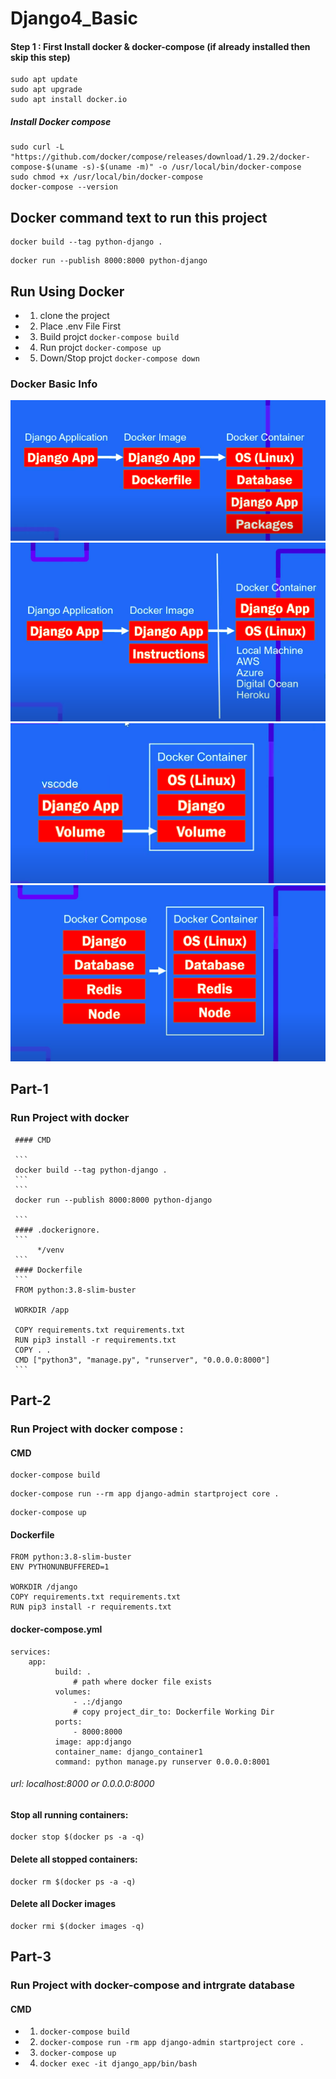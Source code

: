 # Django4_Basic

#### Step 1 : First Install docker & docker-compose (if already installed then skip this step)
```
sudo apt update
sudo apt upgrade
sudo apt install docker.io
```
##### Install Docker compose
```
sudo curl -L "https://github.com/docker/compose/releases/download/1.29.2/docker-compose-$(uname -s)-$(uname -m)" -o /usr/local/bin/docker-compose
sudo chmod +x /usr/local/bin/docker-compose
docker-compose --version
```

## Docker command text to run this project
```
docker build --tag python-django .
```
```
docker run --publish 8000:8000 python-django
```


## Run Using Docker
  - 1. clone the project
  - 2. Place .env File First 
  - 3. Build projct ``` docker-compose build ```
  - 4. Run projct ``` docker-compose up ```
  - 5. Down/Stop projct ``` docker-compose down ```


### Docker Basic Info
![Docker Basic 1.1 ](https://github.com/MdNazmul9/All-Django-Project_Need/blob/main/backend/doc/1.1.png)
![Docker Basic 1.2 ](https://github.com/MdNazmul9/All-Django-Project_Need/blob/main/backend/doc/1.2.png)
![Docker Basic 1.1 ](https://github.com/MdNazmul9/All-Django-Project_Need/blob/main/backend/doc/2.1.png)
![Docker Basic 1.2 ](https://github.com/MdNazmul9/All-Django-Project_Need/blob/main/backend/doc/2.2.png)


## Part-1
### Run Project with docker

     #### CMD 
     
     ```
     docker build --tag python-django .
     ```
     ```
     docker run --publish 8000:8000 python-django

     ```
     #### .dockerignore.
     ```
          */venv
     ```
     #### Dockerfile
     ```
     FROM python:3.8-slim-buster

     WORKDIR /app

     COPY requirements.txt requirements.txt
     RUN pip3 install -r requirements.txt
     COPY . .
     CMD ["python3", "manage.py", "runserver", "0.0.0.0:8000"]
     ```

## Part-2
### Run Project with docker compose :

  #### CMD 

  ```
  docker-compose build
  ```
  ```
  docker-compose run --rm app django-admin startproject core .
  ```
  ```
  docker-compose up
  ```
  #### Dockerfile
  ```
  FROM python:3.8-slim-buster
  ENV PYTHONUNBUFFERED=1

  WORKDIR /django
  COPY requirements.txt requirements.txt
  RUN pip3 install -r requirements.txt
  ```

  #### docker-compose.yml
  ```
  services:
      app:
            build: .
                # path where docker file exists
            volumes:
                - .:/django
                # copy project_dir_to: Dockerfile Working Dir
            ports:
                - 8000:8000
            image: app:django
            container_name: django_container1
            command: python manage.py runserver 0.0.0.0:8001

  ```
  ###### url: localhost:8000 or 0.0.0.0:8000
 
  #### Stop all running containers: 
  ```
  docker stop $(docker ps -a -q)
  ```
  #### Delete all stopped containers: 
  ```
  docker rm $(docker ps -a -q)
  ```
  #### Delete all Docker images
  ```
  docker rmi $(docker images -q)
  ```


## Part-3
### Run Project with docker-compose  and intrgrate database

  #### CMD 

  - 1. ``` docker-compose build ```
  - 2. ``` docker-compose run -rm app django-admin startproject core . ```
  - 3. ``` docker-compose up ```
  - 4. ``` docker exec -it django_app/bin/bash ```

